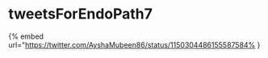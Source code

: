 # tweetsForEndoPath7

{% embed url="https://twitter.com/AyshaMubeen86/status/1150304486155587584% }

